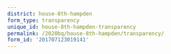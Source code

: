```yaml
---
district: house-8th-hampden
form_type: transparency
unique_id: house-8th-hampden-transparency
permalink: /2020bq/house-8th-hampden/transparency/
form_id: '201707123019141'
---
```

